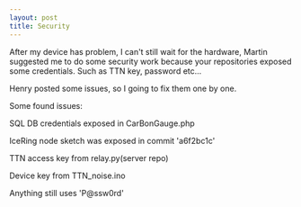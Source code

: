 ```yaml
---
layout: post
title: Security
---
```


After my device has problem, I can't still wait for the hardware, Martin suggested me to do some security work because your repositories exposed some credentials. Such as TTN key, password etc...

Henry posted some issues, so I going to fix them one by one.

Some found issues:

SQL DB credentials exposed in CarBonGauge.php

IceRing node sketch was exposed in commit 'a6f2bc1c'

TTN access key from relay.py(server repo)

Device key from TTN_noise.ino

Anything still uses 'P@ssw0rd'
